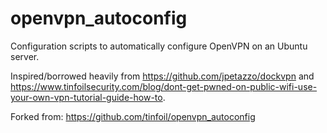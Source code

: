openvpn_autoconfig
==================

Configuration scripts to automatically configure OpenVPN on an Ubuntu server.

Inspired/borrowed heavily from https://github.com/jpetazzo/dockvpn and https://www.tinfoilsecurity.com/blog/dont-get-pwned-on-public-wifi-use-your-own-vpn-tutorial-guide-how-to.

Forked from: https://github.com/tinfoil/openvpn_autoconfig
